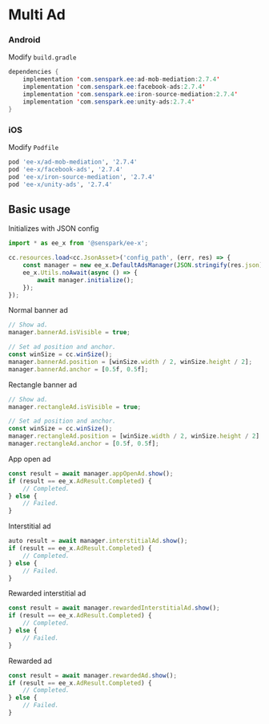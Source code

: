 # Multi Ad
### Android
Modify `build.gradle`
```java
dependencies {
    implementation 'com.senspark.ee:ad-mob-mediation:2.7.4'
    implementation 'com.senspark.ee:facebook-ads:2.7.4'
    implementation 'com.senspark.ee:iron-source-mediation:2.7.4'
    implementation 'com.senspark.ee:unity-ads:2.7.4'
}
```

### iOS
Modify `Podfile`
```ruby
pod 'ee-x/ad-mob-mediation', '2.7.4'
pod 'ee-x/facebook-ads', '2.7.4'
pod 'ee-x/iron-source-mediation', '2.7.4'
pod 'ee-x/unity-ads', '2.7.4'
```

## Basic usage
Initializes with JSON config
```ts
import * as ee_x from '@senspark/ee-x';

cc.resources.load<cc.JsonAsset>('config_path', (err, res) => {
    const manager = new ee_x.DefaultAdsManager(JSON.stringify(res.json));
    ee_x.Utils.noAwait(async () => {
        await manager.initialize();
    });
});
```

Normal banner ad
```ts
// Show ad.
manager.bannerAd.isVisible = true;

// Set ad position and anchor.
const winSize = cc.winSize();
manager.bannerAd.position = [winSize.width / 2, winSize.height / 2];
manager.bannerAd.anchor = [0.5f, 0.5f];
```

Rectangle banner ad
```ts
// Show ad.
manager.rectangleAd.isVisible = true;

// Set ad position and anchor.
const winSize = cc.winSize();
manager.rectangleAd.position = [winSize.width / 2, winSize.height / 2];
manager.rectangleAd.anchor = [0.5f, 0.5f];
```

App open ad
```ts
const result = await manager.appOpenAd.show();
if (result == ee_x.AdResult.Completed) {
    // Completed.
} else {
    // Failed.
}
```

Interstitial ad
```ts
auto result = await manager.interstitialAd.show();
if (result == ee_x.AdResult.Completed) {
    // Completed.
} else {
    // Failed.
}
```

Rewarded interstitial ad
```ts
const result = await manager.rewardedInterstitialAd.show();
if (result == ee_x.AdResult.Completed) {
    // Completed.
} else {
    // Failed.
}
```

Rewarded ad
```ts
const result = await manager.rewardedAd.show();
if (result == ee_x.AdResult.Completed) {
    // Completed.
} else {
    // Failed.
}
```